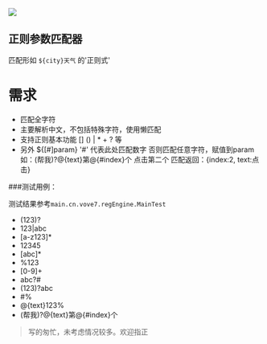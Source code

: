 [![](https://jitpack.io/v/Vove7/ParamRegexEngine.svg)](https://jitpack.io/#Vove7/ParamRegexEngine)

## 正则参数匹配器


匹配形如 `${city}天气` 的'正则式'

# 需求

- 匹配全字符
- 主要解析中文，不包括特殊字符，使用懒匹配
- 支持正则基本功能 [] () | *  +  ? 等
- 另外 ${[#]param}  '#' 代表此处匹配数字 否则匹配任意字符，赋值到param
如：(帮我)?@{text}第@{#index}个  点击第二个 匹配返回：{index:2, text:点击}

###测试用例：

测试结果参考`main.cn.vove7.regEngine.MainTest`

- (123)?
- 123|abc
- [a-z123]*
- 12345
- [abc]*
- %123 
- [0-9]+
- abc?#
- (123)?abc
- #%
- @{text}123%
- (帮我)?@{text}第@{#index}个


> 写的匆忙，未考虑情况较多。欢迎指正

